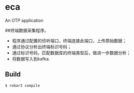 eca
=====

An OTP application

##终端数据采集程序。
* 程序通过配置的侦听端口，终端连接此端口，上传原始数据；
* 通过协议分析出终端标识号码；
* 通过标识号码，匹配数据库的终端类型后，做进一步数据分析；
* 将数据写入到kafka.


Build
-----

    $ rebar3 compile
